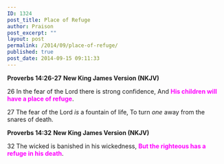 ```yaml
---
ID: 1324
post_title: Place of Refuge
author: Praison
post_excerpt: ""
layout: post
permalink: /2014/09/place-of-refuge/
published: true
post_date: 2014-09-15 09:11:33
---
```

<strong>Proverbs 14:26-27</strong>
<strong> New King James Version (NKJV)</strong>

26 In the fear of the Lord there is strong confidence,
And <span style="color: #ff00ff;"><strong>His children will have a place of refuge</strong></span>.

<span id="en-NKJV-16800" class="text Prov-14-27"><span class="versenum">27 </span>The fear of the <span class="small-caps">Lord</span> <i>is</i> a fountain of life,</span>
<span class="text Prov-14-27">To turn <i>one</i> away from the snares of death.</span>

<strong>Proverbs 14:32</strong>
<strong> New King James Version (NKJV)</strong>

32 The wicked is banished in his wickedness, <span style="color: #ff00ff;"><strong>But the righteous has a refuge in his death</strong></span>.